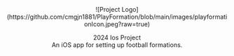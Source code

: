 <div align="center">
![Project Logo](https://github.com/cmgjn1881/PlayFormation/blob/main/images/playformationIcon.jpeg?raw=true)

2024 Ios Project<br>
An iOS app for setting up football formations.<br>
</div>
